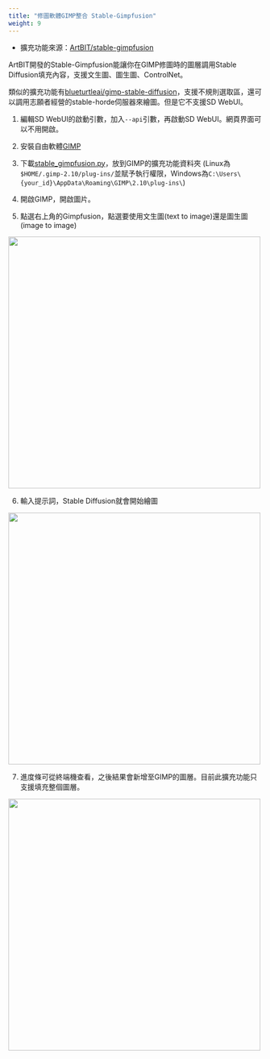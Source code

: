 ```yaml
---
title: "修圖軟體GIMP整合 Stable-Gimpfusion"
weight: 9
---
```


- 擴充功能來源：[ArtBIT/stable-gimpfusion](https://github.com/ArtBIT/stable-gimpfusion)

ArtBIT開發的Stable-Gimpfusion能讓你在GIMP修圖時的圖層調用Stable Diffusion填充內容，支援文生圖、圖生圖、ControlNet。

類似的擴充功能有[blueturtleai/gimp-stable-diffusion](https://github.com/blueturtleai/gimp-stable-diffusion)，支援不規則選取區，還可以調用志願者經營的stable-horde伺服器來繪圖。但是它不支援SD WebUI。

1. 編輯SD WebUI的啟動引數，加入`--api`引數，再啟動SD WebUI。網頁界面可以不用開啟。

2. 安裝自由軟體[GIMP](https://www.gimp.org/)

3. 下載[stable_gimpfusion.py](https://raw.githubusercontent.com/ArtBIT/stable-gimpfusion/main/stable_gimpfusion.py)，放到GIMP的擴充功能資料夾 (Linux為`$HOME/.gimp-2.10/plug-ins/`並賦予執行權限，Windows為`C:\Users\{your_id}\AppData\Roaming\GIMP\2.10\plug-ins\`)

4. 開啟GIMP，開啟圖片。

5. 點選右上角的Gimpfusion，點選要使用文生圖(text to image)還是圖生圖(image to image)

<img src=/posts/stable-diffusion-webui-manuals/images/Screenshot_20230330_150855.webp alt=""  width=500 loading="lazy">

6. 輸入提示詞，Stable Diffusion就會開始繪圖

<img src=/posts/stable-diffusion-webui-manuals/images/Screenshot_20230330_151938.webp alt=""  width=500 loading="lazy">

7. 進度條可從終端機查看，之後結果會新增至GIMP的圖層。目前此擴充功能只支援填充整個圖層。

<img src=/posts/stable-diffusion-webui-manuals/images/Screenshot_20230330_151918.webp alt=""  width=500 loading="lazy">
